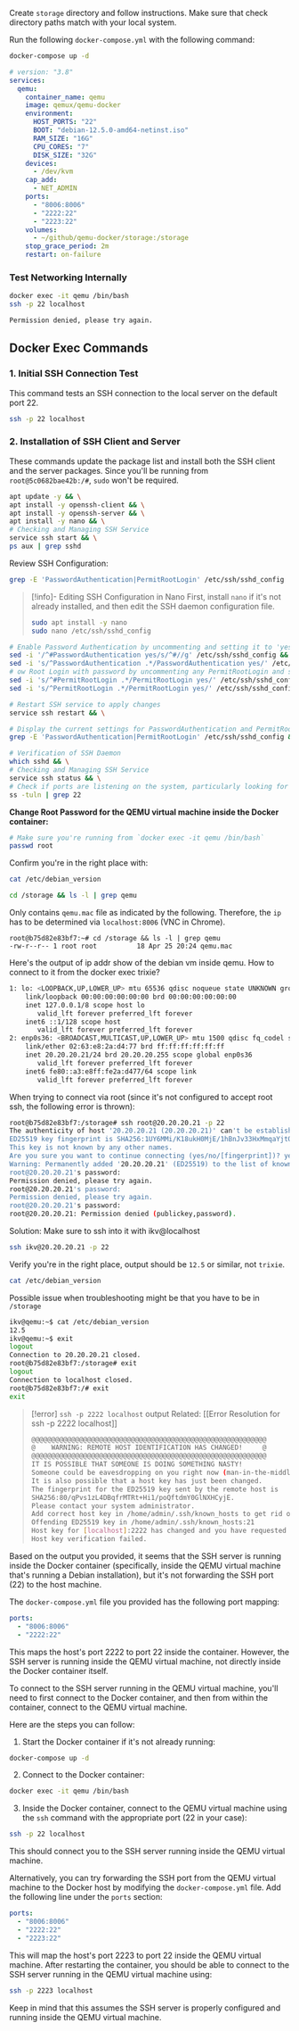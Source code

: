 Create `storage` directory and follow instructions.
Make sure that check directory paths match with your local system.


Run the following `docker-compose.yml` with the following command:
```bash
docker-compose up -d
```

```yml
# version: "3.8"
services:
  qemu:
    container_name: qemu
    image: qemux/qemu-docker
    environment:
      HOST_PORTS: "22"
      BOOT: "debian-12.5.0-amd64-netinst.iso"
      RAM_SIZE: "16G"
      CPU_CORES: "7"
      DISK_SIZE: "32G"
    devices:
      - /dev/kvm
    cap_add:
      - NET_ADMIN
    ports:
      - "8006:8006"
      - "2222:22"
      - "2223:22"
    volumes:
      - ~/github/qemu-docker/storage:/storage
    stop_grace_period: 2m
    restart: on-failure
```

### Test Networking Internally

```bash
docker exec -it qemu /bin/bash
ssh -p 22 localhost
```

```bash
Permission denied, please try again.
```

## Docker Exec Commands

### 1. Initial SSH Connection Test
This command tests an SSH connection to the local server on the default port 22.
```bash
ssh -p 22 localhost
```

### 2. Installation of SSH Client and Server
These commands update the package list and install both the SSH client and the server packages.
Since you'll be running from `root@5c0682bae42b:/#`, `sudo` won't be required.
```bash
apt update -y && \
apt install -y openssh-client && \
apt install -y openssh-server && \
apt install -y nano && \
# Checking and Managing SSH Service
service ssh start && \
ps aux | grep sshd
```

Review SSH Configuration:
```bash
grep -E 'PasswordAuthentication|PermitRootLogin' /etc/ssh/sshd_config
```

> [!info]- Editing SSH Configuration in Nano
> First, install `nano` if it's not already installed, and then edit the SSH daemon configuration file.
> ```bash
> sudo apt install -y nano
> sudo nano /etc/ssh/sshd_config
> ```

```bash
# Enable Password Authentication by uncommenting and setting it to 'yes'
sed -i '/^#PasswordAuthentication yes/s/^#//g' /etc/ssh/sshd_config && \
sed -i 's/^PasswordAuthentication .*/PasswordAuthentication yes/' /etc/ssh/sshd_config && \
# ow Root Login with password by uncommenting any PermitRootLogin and setting it to 'yes'
sed -i 's/^#PermitRootLogin .*/PermitRootLogin yes/' /etc/ssh/sshd_config && \
sed -i 's/^PermitRootLogin .*/PermitRootLogin yes/' /etc/ssh/sshd_config && \

# Restart SSH service to apply changes
service ssh restart && \

# Display the current settings for PasswordAuthentication and PermitRootLogin
grep -E 'PasswordAuthentication|PermitRootLogin' /etc/ssh/sshd_config && \

# Verification of SSH Daemon
which sshd && \
# Checking and Managing SSH Service
service ssh status && \
# Check if ports are listening on the system, particularly looking for port 22.
ss -tuln | grep 22
```

**Change Root Password for the QEMU virtual machine inside the Docker container:**

```bash
# Make sure you're running from `docker exec -it qemu /bin/bash`
passwd root
```

Confirm you're in the right place with:
```bash
cat /etc/debian_version
```

```bash
cd /storage && ls -l | grep qemu
```

Only contains `qemu.mac` file as indicated by the following. Therefore, the `ip` has to be determined via `localhost:8006` (VNC in Chrome).

```
root@b75d82e83bf7:~# cd /storage && ls -l | grep qemu
-rw-r--r-- 1 root root          18 Apr 25 20:24 qemu.mac
```

Here's the output of ip addr show of the debian vm inside qemu. How to connect to it from the docker exec trixie?

```bash
1: lo: <LOOPBACK,UP,LOWER_UP> mtu 65536 qdisc noqueue state UNKNOWN group default qlen 1000
    link/loopback 00:00:00:00:00:00 brd 00:00:00:00:00:00
    inet 127.0.0.1/8 scope host lo
       valid_lft forever preferred_lft forever
    inet6 ::1/128 scope host 
       valid_lft forever preferred_lft forever
2: enp0s36: <BROADCAST,MULTICAST,UP,LOWER_UP> mtu 1500 qdisc fq_codel state UP group default qlen 1000
    link/ether 02:63:e8:2a:d4:77 brd ff:ff:ff:ff:ff:ff
    inet 20.20.20.21/24 brd 20.20.20.255 scope global enp0s36
       valid_lft forever preferred_lft forever
    inet6 fe80::a3:e8ff:fe2a:d477/64 scope link 
       valid_lft forever preferred_lft forever
```

When trying to connect via root (since it's not configured to accept root ssh, the following error is thrown):
```bash
root@b75d82e83bf7:/storage# ssh root@20.20.20.21 -p 22
The authenticity of host '20.20.20.21 (20.20.20.21)' can't be established.
ED25519 key fingerprint is SHA256:1UY6MMi/K18ukH0MjE/1hBnJv33HxMmqaYjtOrJ7Tdg.
This key is not known by any other names.
Are you sure you want to continue connecting (yes/no/[fingerprint])? yes
Warning: Permanently added '20.20.20.21' (ED25519) to the list of known hosts.
root@20.20.20.21's password: 
Permission denied, please try again.
root@20.20.20.21's password: 
Permission denied, please try again.
root@20.20.20.21's password: 
root@20.20.20.21: Permission denied (publickey,password).
```

Solution:
Make sure to ssh into it with ikv@localhost
```bash
ssh ikv@20.20.20.21 -p 22
```

Verify you're in the right place, output should be `12.5` or similar, not `trixie`.
```bash
cat /etc/debian_version
```

Possible issue when troubleshooting might be that you have to be in `/storage`
```bash
ikv@qemu:~$ cat /etc/debian_version  
12.5  
ikv@qemu:~$ exit  
logout  
Connection to 20.20.20.21 closed.  
root@b75d82e83bf7:/storage# exit  
logout  
Connection to localhost closed.  
root@b75d82e83bf7:/# exit  
exit
```


> [!error] `ssh -p 2222 localhost` output
> Related: [[Error Resolution for ssh -p 2222 localhost]]
> ```bash
> @@@@@@@@@@@@@@@@@@@@@@@@@@@@@@@@@@@@@@@@@@@@@@@@@@@@@@@@@@@
> @    WARNING: REMOTE HOST IDENTIFICATION HAS CHANGED!     @
> @@@@@@@@@@@@@@@@@@@@@@@@@@@@@@@@@@@@@@@@@@@@@@@@@@@@@@@@@@@
> IT IS POSSIBLE THAT SOMEONE IS DOING SOMETHING NASTY!
> Someone could be eavesdropping on you right now (man-in-the-middle attack)!
> It is also possible that a host key has just been changed.
> The fingerprint for the ED25519 key sent by the remote host is
> SHA256:80/qPvs1zL4DBqfrMTRt+Hi1/poQftdmY0GlNXHCyjE.
> Please contact your system administrator.
> Add correct host key in /home/admin/.ssh/known_hosts to get rid of this message.
> Offending ED25519 key in /home/admin/.ssh/known_hosts:21
> Host key for [localhost]:2222 has changed and you have requested strict checking.
> Host key verification failed.
> ```

Based on the output you provided, it seems that the SSH server is running inside the Docker container (specifically, inside the QEMU virtual machine that's running a Debian installation), but it's not forwarding the SSH port (22) to the host machine.

The `docker-compose.yml` file you provided has the following port mapping:

```yaml
ports:
  - "8006:8006"
  - "2222:22"
```

This maps the host's port 2222 to port 22 inside the container. However, the SSH server is running inside the QEMU virtual machine, not directly inside the Docker container itself.

To connect to the SSH server running in the QEMU virtual machine, you'll need to first connect to the Docker container, and then from within the container, connect to the QEMU virtual machine.

Here are the steps you can follow:

1. Start the Docker container if it's not already running:

```bash
docker-compose up -d
```

2. Connect to the Docker container:

```bash
docker exec -it qemu /bin/bash
```

3. Inside the Docker container, connect to the QEMU virtual machine using the `ssh` command with the appropriate port (22 in your case):

```bash
ssh -p 22 localhost
```

This should connect you to the SSH server running inside the QEMU virtual machine.

Alternatively, you can try forwarding the SSH port from the QEMU virtual machine to the Docker host by modifying the `docker-compose.yml` file. Add the following line under the `ports` section:

```yaml
ports:
  - "8006:8006"
  - "2222:22"
  - "2223:22"
```

This will map the host's port 2223 to port 22 inside the QEMU virtual machine. After restarting the container, you should be able to connect to the SSH server running in the QEMU virtual machine using:

```bash
ssh -p 2223 localhost
```

Keep in mind that this assumes the SSH server is properly configured and running inside the QEMU virtual machine.
